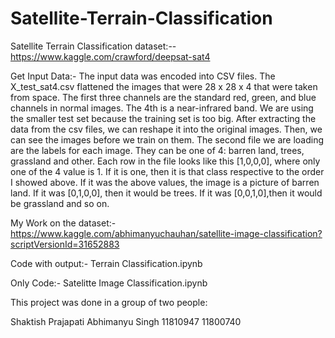 # Satellite-Terrain-Classification
Satellite Terrain Classification
dataset:--  https://www.kaggle.com/crawford/deepsat-sat4

Get Input Data:-
The input data was encoded into CSV files.
The X_test_sat4.csv flattened the images that were 28 x 28 x 4 that were taken from space. 
The first three channels are the standard red, green, and blue channels in normal images. 
The 4th is a near-infrared band. We are using the smaller test set because the training set is too big.
After extracting the data from the csv files, we can reshape it into the original images. 
Then, we can see the images before we train on them. The second file we are loading are the labels for each image. 
They can be one of 4: barren land, trees, grassland and other. Each row in the file looks like this [1,0,0,0], where only one of the 4 value is 1.
If it is one, then it is that class respective to the order I showed above. If it was the above values, the image is a picture of barren land.
If it was [0,1,0,0], then it would be trees. If it was [0,0,1,0],then it would be grassland and so on.

My Work on the dataset:- https://www.kaggle.com/abhimanyuchauhan/satellite-image-classification?scriptVersionId=31652883

Code with output:- Terrain Classification.ipynb


Only Code:- Satelitte Image Classification.ipynb

This project was done in a group of two people:

Shaktish Prajapati                                              Abhimanyu Singh
11810947                                                        11800740

